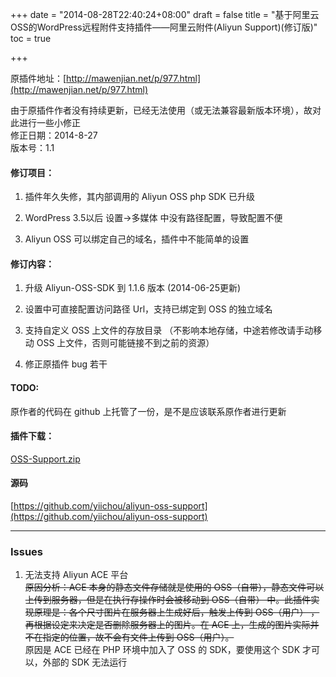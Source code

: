 +++
date = "2014-08-28T22:40:24+08:00"
draft = false
title = "基于阿里云OSS的WordPress远程附件支持插件——阿里云附件(Aliyun Support)(修订版)"
toc = true

+++

原插件地址：[http://mawenjian.net/p/977.html](http://mawenjian.net/p/977.html)

由于原插件作者没有持续更新，已经无法使用（或无法兼容最新版本环境），故对此进行一些小修正  
修正日期：2014-8-27  
版本号：1.1

#### 修订项目：

1.  插件年久失修，其内部调用的 Aliyun OSS php SDK 已升级  

2.  WordPress 3.5以后 设置->多媒体 中没有路径配置，导致配置不便  

3.  Aliyun OSS 可以绑定自己的域名，插件中不能简单的设置

#### 修订内容：

1.  升级 Aliyun-OSS-SDK 到 1.1.6 版本 (2014-06-25更新)  

2.  设置中可直接配置访问路径 Url，支持已绑定到 OSS 的独立域名  

3.  支持自定义 OSS 上文件的存放目录 （不影响本地存储，中途若修改请手动移动 OSS 上文件，否则可能链接不到之前的资源）  

4.  修正原插件 bug 若干

#### TODO:

原作者的代码在 github 上托管了一份，是不是应该联系原作者进行更新

#### 插件下载：

[OSS-Support.zip](https://github.com/yiichou/aliyun-oss-support/archive/master.zip)

#### 源码

[https://github.com/yiichou/aliyun-oss-support](https://github.com/yiichou/aliyun-oss-support)

* * *

### Issues

1.  无法支持 Aliyun ACE 平台  
    <del>原因分析：ACE 本身的静态文件存储就是使用的 OSS（自带），静态文件可以上传到服务器，但是在执行存操作时会被移动到 OSS（自带） 中。此插件实现原理是：各个尺寸图片在服务器上生成好后，触发上传到 OSS（用户） ，再根据设定来决定是否删除服务器上的图片。在 ACE 上，生成的图片实际并不在指定的位置，故不会有文件上传到 OSS（用户）。</del>  
    原因是 ACE 已经在 PHP 环境中加入了 OSS 的 SDK，要使用这个 SDK 才可以，外部的 SDK 无法运行